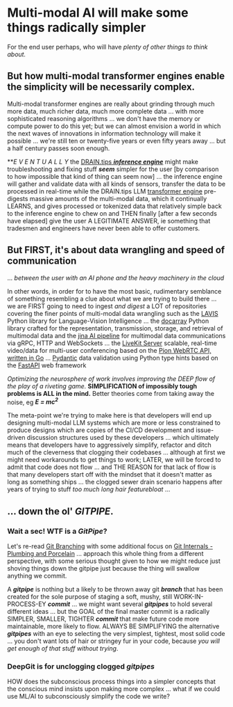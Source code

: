 # Multi-modal AI will make some things radically simpler

For the end user perhaps, who will have *plenty of other things to think about.*

## But how multi-modal transformer engines enable the simplicity will be necessarily complex.

Multi-modal transformer engines are really about grinding through much more data, much richer data, much more complete data ... with more sophisticated reasoning algorithms ... we don't have the memory or compute power to do this yet; but we can almost envision a world in which the next waves of innovations in information technology will make it possible ... we're still ten or twenty-five years or even fifty years away ... but a half century passes soon enough.

***E V E N T U A L L Y* the [DRAIN.tips ***inference engine***](https://github.com/DRAINtips) might make troubleshooting and fixing stuff ***seem*** simpler for the user [by comparison to how impossible that kind of thing can seem now] ... the inference engine will gather and validate data with all kinds of sensors, transfer the data to be processed in real-time while the DRAIN.tips LLM [transformer engine](https://github.com/creVassOrg/TransformerEngine) pre-digests massive amounts of the multi-modal data, which it continually LEARNS, and gives processed or tokenized data that relatively simple back to the inference engine to chew on and THEN finally [after a few seconds have elapsed] give the user A LEGITIMATE ANSWER, ie something that tradesmen and engineers have never been able to offer customers.

## But FIRST, it's about data wrangling and speed of communication 

... *between the user with an AI phone and the heavy machinery in the cloud* 

In other words, in order for to have the most basic, rudimentary semblance of something resembling a clue about what we are trying to build there ... we are FIRST going to need to ingest *and digest* a LOT of repositories covering the finer points of multi-modal data wrangling such as the [LAVIS](https://github.com/creVassOrg/LAVIS) Python library for Language-Vision Intelligence ... the [docarray](https://github.com/creVassOrg/docarray) Python library crafted for the representation, transmission, storage, and retrieval of multimodal data and the [jina AI pipeline](https://github.com/creVassOrg/jina) for multimodal data communications via gRPC, HTTP and WebSockets ... the [LiveKit Server](https://github.com/creVassOrg/livekit) scalable, real-time video/data for multi-user conferencing based on the [Pion WebRTC API, written in Go](https://github.com/pion/webrtc) ... [Pydantic](https://github.com/creVassOrg/pydantic) data validation using Python type hints based on the [FastAPI](https://github.com/creVassOrg/fastapi) web framework

*Optimizing the neurosphere of work involves improving the DEEP flow of the play of a riveting game.* **SIMPLIFICATION of impossibly tough problems is ALL in the mind.** Better theories come from taking away the noise, eg ***E = mc<sup>2</sup>***

The meta-point we're trying to make here is that developers will end up designing multi-modal LLM systems which are more or less constrained to produce designs which are copies of the CI/CD development and issue-driven discussion structures used by these developers ... which ultimately means that developers have to aggressively simplify, refactor and ditch much of the cleverness that clogging their codebases ... although at first we might need workarounds to get things to work; LATER, we  will be forced to admit that code does not flow ... and THE REASON for that lack of flow is that many developers start off with the mindset that it doesn't matter as long as something ships ... the clogged sewer drain scenario happens after years of trying to stuff *too much long hair featurebloat* ... 

## ... down the ol' ***GITPIPE***.

### Wait a sec! WTF is a ***GitPipe***?

Let's re-read [Git Branching](https://git-scm.com/book/en/v2/Git-Branching-Branches-in-a-Nutshell) with some additional focus on [Git Internals - Plumbing and Porcelain](https://git-scm.com/book/en/v2/Git-Internals-Plumbing-and-Porcelain) ... approach this whole thing from a different perspective, with some serious thought given to how we might reduce just shoving things down the gitpipe just because the thing will swallow anything we commit.

A ***gitpipe*** is nothing but a likely to be thrown away git ***branch*** that has been created for the sole purpose of staging a soft, mushy, still WORK-IN-PROCESS-EY ***commit*** ... we might want several ***gitpipes*** to hold several different ideas ... but the GOAL of the final master commit is a radically SIMPLER, SMALLER, TIGHTER ***commit*** that make future code more maintainable, more likely to flow. ALWAYS BE SIMPLIFYING the alternative ***gitpipes*** with an eye to selecting the very simplest, tightest, most solid code ... you don't want lots of hair or stringey fur in your code, because *you will get enough of that stuff without trying*.

### DeepGit is for unclogging clogged ***gitpipes***

HOW does the subconscious process things into a simpler concepts that the conscious mind insists upon making more complex ... what if we could use ML/AI to subconsciously simplify the code we write? 
